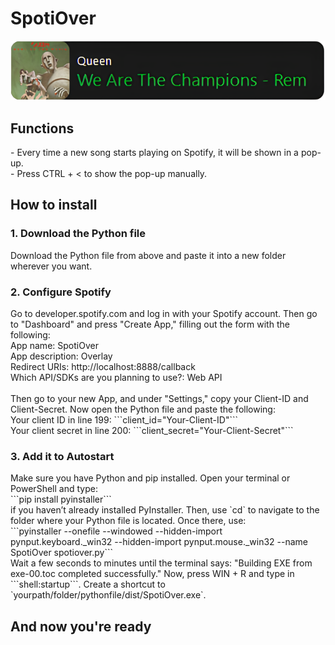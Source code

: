 <h1>SpotiOver</h1>
<img src="https://github.com/Noah20102021/SpotiOver/blob/main/Screenshot%202024-10-24%20153210%20(1).png">
<h2>Functions</h2>
- Every time a new song starts playing on Spotify, it will be shown in a pop-up.
<br>
- Press CTRL + < to show the pop-up manually.

<h2>How to install</h2>
<h3>1. Download the Python file</h3>
Download the Python file from above and paste it into a new folder wherever you want.
<h3>2. Configure Spotify</h3>
Go to developer.spotify.com and log in with your Spotify account. Then go to "Dashboard" and press "Create App," filling out the form with the following:
<br>
App name: SpotiOver
<br>
App description: Overlay
<br>
Redirect URIs: http://localhost:8888/callback
<br>
Which API/SDKs are you planning to use?: Web API
<br>
<br>
Then go to your new App, and under "Settings," copy your Client-ID and Client-Secret. 
Now open the Python file and paste the following:
<br>
Your client ID in line 199:  
```client_id="Your-Client-ID"```
<br>
Your client secret in line 200:  
```client_secret="Your-Client-Secret"```
<h3>3. Add it to Autostart</h3>
Make sure you have Python and pip installed. Open your terminal or PowerShell and type:
<br>
```pip install pyinstaller```
<br>
if you haven’t already installed PyInstaller. Then, use `cd` to navigate to the folder where your Python file is located. Once there, use:
<br>
```pyinstaller --onefile --windowed --hidden-import pynput.keyboard._win32 --hidden-import pynput.mouse._win32 --name SpotiOver spotiover.py```
<br>
Wait a few seconds to minutes until the terminal says: "Building EXE from exe-00.toc completed successfully." Now, press WIN + R and type in ```shell:startup```. Create a shortcut to `yourpath/folder/pythonfile/dist/SpotiOver.exe`.
<br>
<h2>And now you're ready</h2>
